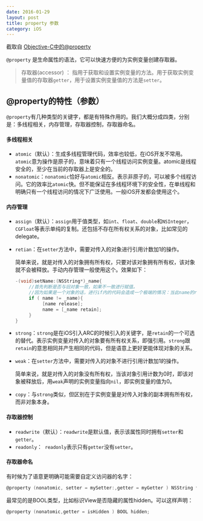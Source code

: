 ```yaml
---
date: 2016-01-29
layout: post
title: property 参数
category: iOS
---
```


截取自 [Objective-C中的@property](http://www.devtalking.com/articles/you-should-to-know-property/)

`@property` 是生命属性的语法，它可以快速方便的为实例变量创建存取器。

> 存取器(accessor) ： 指用于获取和设置实例变量的方法。用于获取实例变量值的存取器`getter`，用于设置实例变量值的方法是`setter`。



## @property的特性（参数）

`@property`有几种类型的关键字，都是有特殊作用的。我们大概分成四类，分别是：多线程相关，内存管理，存取器控制，存取器命名。



#### 多线程相关

- `atomic`（默认）：生成多线程管理代码，效率也较低，在iOS开发不常用。`atomic`意为操作是原子的，意味着只有一个线程访问实例变量。atomic是线程安全的，至少在当前的存取器上是安全的。
- `nonatomic`：`nonatomic`恰好与`atomic`相反。表示非原子的，可以被多个线程访问。它的效率比`atomic`快。但不能保证在多线程环境下的安全性，在单线程和明确只有一个线程访问的情况下广泛使用。一般iOS开发都会使用这个。



#### 内存管理

- `assign`（默认）：`assign`用于值类型，如`int`、`float`、`double`和`NSInteger`，`CGFloat`等表示单纯的复制。还包括不存在所有权关系的对象，比如常见的delegate。
  
- `retian`：在`setter`方法中，需要对传入的对象进行引用计数加1的操作。
  
  简单来说，就是对传入的对象拥有所有权，只要对该对象拥有所有权，该对象就不会被释放。手动内存管理一般使用这个。效果如下：
  
  ``` objective-c
  -(void)setName:(NSString*)_name{  
       //首先判断是否与旧对象一致，如果不一致进行赋值。  
       //因为如果是一个对象的话，进行if内的代码会造成一个极端的情况：当此name的retain为1时，使此次的set操作让实例name提前释放，而达不到赋值目的。  
       if ( name != _name){  
            [name release];  
            name = [_name retain];  
       }  
  }
  ```
  
- `strong`：`strong`是在iOS引入ARC的时候引入的关键字，是`retain`的一个可选的替代。表示实例变量对传入的对象要有所有权关系，即强引用。`strong`跟`retain`的意思相同并产生相同的代码，但是语意上更好更能体现对象的关系。
  
- `weak`：在`setter`方法中，需要对传入的对象不进行引用计数加1的操作。
  
  简单来说，就是对传入的对象没有所有权，当该对象引用计数为0时，即该对象被释放后，用`weak`声明的实例变量指向`nil`，即实例变量的值为0。
  
- `copy`：与`strong`类似，但区别在于实例变量是对传入对象的副本拥有所有权，而非对象本身。



#### 存取器控制

- `readwrite`（默认）：`readwrite`是默认值，表示该属性同时拥有`setter`和`getter`。
- `readonly`：` readonly`表示只有`getter`没有`setter`。



#### 存取器命名

有时候为了语意更明确可能需要自定义访问器的名字：

``` objective-c
@property (nonatomic, setter = mySetter:,getter = myGetter ) NSString *name;
```

最常见的是BOOL类型，比如标识View是否隐藏的属性hidden。可以这样声明：

``` objective-c
@property (nonatomic,getter = isHidden ) BOOL hidden;
```